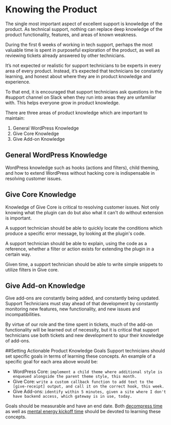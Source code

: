 # Knowing the Product

The single most important aspect of excellent support is knowledge of the product. As technical support, nothing can replace deep knowledge of the product functionality, features, and areas of known weakness.

During the first 6 weeks of working in tech support, perhaps the most valuable time is spent in purposeful exploration of the product, as well as reviewing tickets already answered by other technicians.

It’s not expected or realistic for support technicians to be experts in every area of every product. Instead, it’s expected that technicians be constantly learning, and honest about where they are in product knowledge and experience. 

To that end, it is encouraged that support technicians ask questions in the #support channel on Slack when they run into areas they are unfamiliar with. This helps everyone grow in product knowledge. 

There are three areas of product knowledge which are important to maintain:

1. General WordPress Knowledge
1. Give Core Knowledge
1. Give Add-on Knowledge

## General WordPress Knowledge
WordPress knowledge such as hooks (actions and filters), child theming, and how to extend WordPress without hacking core is indispensable in resolving customer issues. 

## Give Core Knowledge
Knowledge of Give Core is critical to resolving customer issues. Not only knowing what the plugin can do but also what it can't do without extension is important. 

A support technician should be able to quickly locate the conditions which produce a specific error message, by looking at the plugin's code.

A support technician should be able to explain, using the code as a reference, whether a filter or action exists for extending the plugin in a certain way.

Given time, a support technician should be able to write simple snippets to utilize filters in Give core.

## Give Add-on Knowledge
Give add-ons are constantly being added, and constantly being updated. Support Technicians must stay ahead of that development by constantly monitoring new features, new functionality, and new issues and incompatibilities. 

By virtue of our role and the time spent in tickets, much of the add-on functionality will be learned out of necessity, but it is critical that support technicians use both tickets and new development to spur their knowledge of add-ons. 


##Setting Actionable Product Knowledge Goals
Support technicians should set specific goals in terms of learning these concepts. An example of a specific goal for each area above would be:

- WordPress Core: `implement a child theme where additional style is enqueued alongside the parent theme style, this month.`
- Give Core: `write a custom callback function to add text to the [give-receipt] output, and call it on the correct hook, this week.`
- Give Add-ons: `identify within 5 minutes, given a site where I don't have backend access, which gateway is in use, today.`

Goals should be measurable and have an end date. Both [decompress time](../daily-routine/decompress-time.md) as well as [mental energy kickoff time](../daily-routine/mental-energy-kickoff.md) should be devoted to learning these concepts. 
